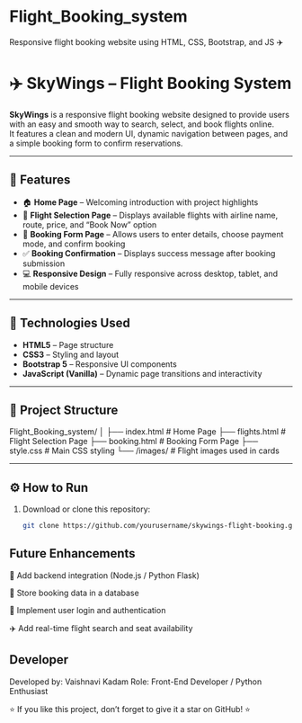 # Flight_Booking_system
Responsive flight booking website using HTML, CSS, Bootstrap, and JS ✈️

# ✈️ SkyWings – Flight Booking System

**SkyWings** is a responsive flight booking website designed to provide users with an easy and smooth way to search, select, and book flights online.  
It features a clean and modern UI, dynamic navigation between pages, and a simple booking form to confirm reservations.

---

## 🚀 Features

- 🏠 **Home Page** – Welcoming introduction with project highlights  
- 🛫 **Flight Selection Page** – Displays available flights with airline name, route, price, and “Book Now” option  
- 🧾 **Booking Form Page** – Allows users to enter details, choose payment mode, and confirm booking  
- ✅ **Booking Confirmation** – Displays success message after booking submission  
- 💻 **Responsive Design** – Fully responsive across desktop, tablet, and mobile devices  

---

## 🧩 Technologies Used

- **HTML5** – Page structure  
- **CSS3** – Styling and layout  
- **Bootstrap 5** – Responsive UI components  
- **JavaScript (Vanilla)** – Dynamic page transitions and interactivity  

---

## 📁 Project Structure

Flight_Booking_system/
│
├── index.html # Home Page
├── flights.html # Flight Selection Page
├── booking.html # Booking Form Page
├── style.css # Main CSS styling
└── /images/ # Flight images used in cards


---

## ⚙️ How to Run

1. Download or clone this repository:
   ```bash
   git clone https://github.com/yourusername/skywings-flight-booking.git


  ## Future Enhancements

🔐 Add backend integration (Node.js / Python Flask)

💾 Store booking data in a database

👤 Implement user login and authentication

✈️ Add real-time flight search and seat availability

## Developer
Developed by: Vaishnavi Kadam
Role: Front-End Developer / Python Enthusiast

⭐ If you like this project, don’t forget to give it a star on GitHub! ⭐
